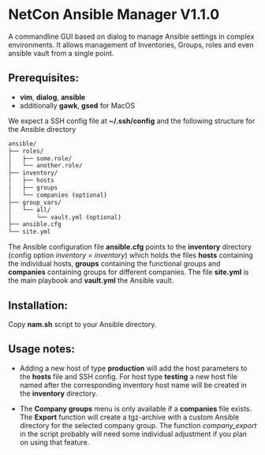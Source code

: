 NetCon Ansible Manager V1.1.0
=============================

A commandline GUI based on dialog to manage Ansible settings in complex environments.
It allows management of Inventories, Groups, roles and even ansible vault from a single point.

## Prerequisites:

* **vim**, **dialog**, **ansible**  
* additionally **gawk**, **gsed** for MacOS

We expect a SSH config file at **~/.ssh/config** and the following structure for the Ansible directory

```bash
ansible/
├── roles/
│   ├── some.role/
│   └── another.role/
├── inventory/
│   ├── hosts
│   ├── groups
│   └── companies (optional)
├── group_vars/
│   └── all/
│       └── vault.yml (optional)
├── ansible.cfg
└── site.yml
```
The Ansible configuration file **ansible.cfg** points to the **inventory** directory (config option _inventory = inventory_) which holds the files **hosts** containing the individual hosts, **groups** containing the functional groups and **companies** containing groups for different companies. The file **site.yml** is the main playbook and **vault.yml** the Ansible vault.

## Installation:

Copy **nam.sh** script to your Ansible directory.

## Usage notes:
* Adding a new host of type **production** will add the host parameters to the **hosts** file and SSH config. For host type **testing** a new host file named after the corresponding inventory host name will be created in the **inventory** directory.

* The **Company groups** menu is only available if a **companies** file exists. The **Export** function will create a tgz-archive with a custom Ansible directory for the selected company group. The function _company_export_ in the script probably will need some individual adjustment if you plan on using that feature.
